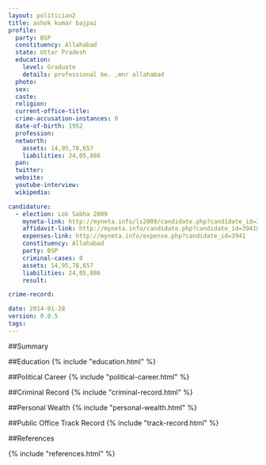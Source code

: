 ```yaml
---
layout: politician2
title: ashok kumar bajpai
profile: 
  party: BSP
  constituency: Allahabad
  state: Uttar Pradesh
  education: 
    level: Graduate
    details: professional be. ,mnr allahabad
  photo: 
  sex: 
  caste: 
  religion: 
  current-office-title: 
  crime-accusation-instances: 0
  date-of-birth: 1952
  profession: 
  networth: 
    assets: 14,95,78,657
    liabilities: 24,05,886
  pan: 
  twitter: 
  website: 
  youtube-interview: 
  wikipedia: 

candidature: 
  - election: Lok Sabha 2009
    myneta-link: http://myneta.info/ls2009/candidate.php?candidate_id=3941
    affidavit-link: http://myneta.info/candidate.php?candidate_id=3941&scan=original
    expenses-link: http://myneta.info/expense.php?candidate_id=3941
    constituency: Allahabad 
    party: BSP
    criminal-cases: 0
    assets: 14,95,78,657
    liabilities: 24,05,886
    result:  

crime-record: 

date: 2014-01-28
version: 0.0.5
tags: 
---
```

##Summary


##Education
{% include "education.html" %}


##Political Career
{% include "political-career.html" %}


##Criminal Record
{% include "criminal-record.html" %}


##Personal Wealth
{% include "personal-wealth.html" %}


##Public Office Track Record
{% include "track-record.html" %}


##References


{% include "references.html" %}